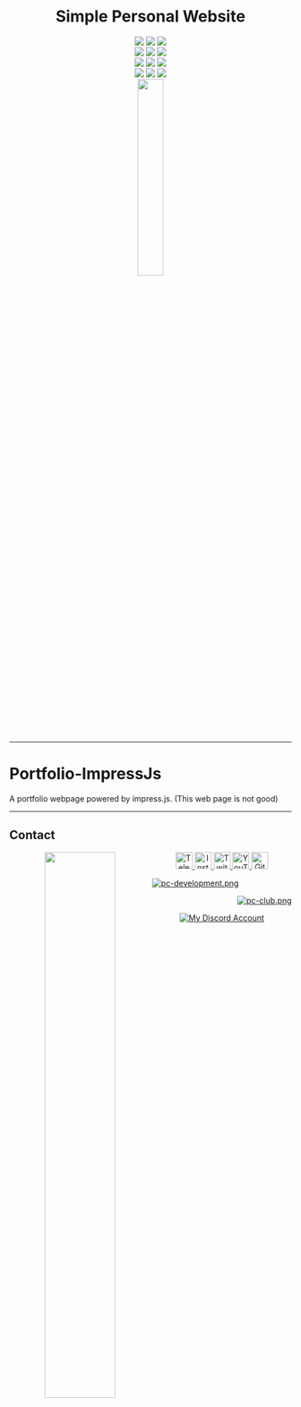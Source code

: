 <div align="center">
    <h1>Simple Personal Website</h1>
    <img src="https://badges.aleen42.com/src/javascript.svg">
    <img src="https://badges.aleen42.com/src/html5.svg">
    <img src="https://badges.aleen42.com/src/css3.svg">
    <div>
        <img src="https://img.shields.io/github/license/Sobhan-SRZA/Portfolio-ImpressJs?label=License">
        <img src="https://img.shields.io/github/last-commit/Sobhan-SRZA/Portfolio-ImpressJs?label=Last Commit">
        <img src="https://img.shields.io/github/release-date/Sobhan-SRZA/Portfolio-ImpressJs?label=Last Release">
    </div>
    <img src="https://img.shields.io/github/languages/code-size/Sobhan-SRZA/Portfolio-ImpressJs?label=Code Size">
    <img src="https://img.shields.io/github/directory-file-count/Sobhan-SRZA/Portfolio-ImpressJs?label=Files">
    <img src="https://img.shields.io/github/v/release/Sobhan-SRZA/Portfolio-ImpressJs?label=Version">
    <div>
        <img src="https://img.shields.io/github/forks/Sobhan-SRZA/Portfolio-ImpressJs?label=Forks">
        <img src="https://img.shields.io/github/stars/Sobhan-SRZA/Portfolio-ImpressJs?label=Stars">
        <img src="https://img.shields.io/github/watchers/Sobhan-SRZA/Portfolio-ImpressJs?label=Watchers">
    </div>
    <div>
        <img style="display:block;margin-left:auto;margin-right:auto;width:30%;" src="https://github-readme-stats.vercel.app/api/pin/?username=Sobhan-SRZA&repo=Portfolio-ImpressJs&theme=react">
    </div>
</div>

---

# Portfolio-ImpressJs
A portfolio webpage powered by impress.js. (This web page is not good)

---

## Contact

 <div align="center">
  <a href="http://sobhan.epizy.com" target="_blank">
   <img align="left" src="https://github.com/user-attachments/assets/69b35053-17b1-48c6-a35b-4d3881a4dd2c" width=50%>
  </a>
  <a href="https://t.me/d_opa_mine" target="_blank">
   <img alt="Telegram"
    src="https://img.shields.io/static/v1?message=Telegram&logo=telegram&label=&color=229ED9&logoColor=white&labelColor=&style=flat"
    height="30" />
  </a>
  <a href="https://www.instagram.com/mr.sinre?igsh=cWk1aHdhaGRnOGg%3D&utm_source=qr" target="_blank">
   <img alt="Instagram"
    src="https://img.shields.io/static/v1?message=Instagram&logo=instagram&label=&color=C13584&logoColor=white&labelColor=&style=flat"
    height="30" />
  </a>
  <a href="https://www.twitch.tv/sobhan_srza" target="_blank">
   <img alt="Twitch"
    src="https://img.shields.io/static/v1?message=Twitch&logo=twitch&label=&color=6441A4&logoColor=white&labelColor=&style=flat"
    height="30" />
  </a>
  <a href="https://www.youtube.com/@mr_sinre?app=desktop&sub_confirmation=1" target="_blank">
   <img alt="YouTube"
    src="https://img.shields.io/static/v1?message=YouTube&logo=youtube&label=&color=FF0000&logoColor=white&labelColor=&style=flat"
    height="30" />
  </a>
  <a href="https://github.com/Sobhan-SRZA" target="_blank">
   <img alt="Github"
    src="https://img.shields.io/static/v1?message=Github&logo=github&label=&color=000000&logoColor=white&labelColor=&style=flat"
    height="30" />
  </a>
  </p>
  <p align="left">
   <a href="https://discord.gg/xh2S2h67UW" target="_blank">
    <img src="https://discord.com/api/guilds/1054814674979409940/widget.png?style=banner2" alt="pc-development.png">
   </a>
  </p>
  <p align="right">
   <a href="https://discord.gg/54zDNTAymF" target="_blank">
    <img src="https://discord.com/api/guilds/1181764925874507836/widget.png?style=banner2" alt="pc-club.png">
   </a>
  </p>
  <div align="center">
   <a href="https://discord.com/users/865630940361785345" target="_blank">
    <img alt="My Discord Account" src="https://discord.c99.nl/widget/theme-1/865630940361785345.png" />
   </a>
  </div>
 </div>
